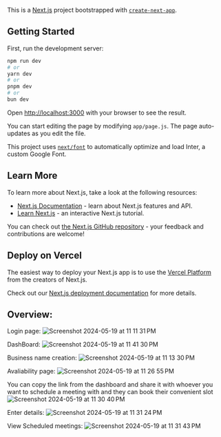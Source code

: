 This is a [Next.js](https://nextjs.org/) project bootstrapped with [`create-next-app`](https://github.com/vercel/next.js/tree/canary/packages/create-next-app).

## Getting Started

First, run the development server:

```bash
npm run dev
# or
yarn dev
# or
pnpm dev
# or
bun dev
```

Open [http://localhost:3000](http://localhost:3000) with your browser to see the result.

You can start editing the page by modifying `app/page.js`. The page auto-updates as you edit the file.

This project uses [`next/font`](https://nextjs.org/docs/basic-features/font-optimization) to automatically optimize and load Inter, a custom Google Font.

## Learn More

To learn more about Next.js, take a look at the following resources:

- [Next.js Documentation](https://nextjs.org/docs) - learn about Next.js features and API.
- [Learn Next.js](https://nextjs.org/learn) - an interactive Next.js tutorial.

You can check out [the Next.js GitHub repository](https://github.com/vercel/next.js/) - your feedback and contributions are welcome!

## Deploy on Vercel

The easiest way to deploy your Next.js app is to use the [Vercel Platform](https://vercel.com/new?utm_medium=default-template&filter=next.js&utm_source=create-next-app&utm_campaign=create-next-app-readme) from the creators of Next.js.

Check out our [Next.js deployment documentation](https://nextjs.org/docs/deployment) for more details.

## Overview:

Login page:
![Screenshot 2024-05-19 at 11 11 31 PM](https://github.com/joshuamanivinod/meeting_scheduler/assets/110624716/0496f70f-da1e-41b7-9aad-03f222a28e7a)


DashBoard:
![Screenshot 2024-05-19 at 11 41 30 PM](https://github.com/joshuamanivinod/meeting_scheduler/assets/110624716/aa12add3-462f-4571-8224-2616ccb6c53f)


Business name creation:
![Screenshot 2024-05-19 at 11 13 30 PM](https://github.com/joshuamanivinod/meeting_scheduler/assets/110624716/8cda519e-3ca3-4d55-a771-6ebfb935b91e)

Avaliability page:
![Screenshot 2024-05-19 at 11 26 55 PM](https://github.com/joshuamanivinod/meeting_scheduler/assets/110624716/5be3f318-f8ee-4daa-8e30-337c8d73596c)


You can copy the link from the dashboard and share it with whoever you want to schedule a meeting with and they can book their convenient slot 
![Screenshot 2024-05-19 at 11 30 40 PM](https://github.com/joshuamanivinod/meeting_scheduler/assets/110624716/1d12c2c0-86ef-4d04-bb99-68c00623b525)

Enter details:
![Screenshot 2024-05-19 at 11 31 24 PM](https://github.com/joshuamanivinod/meeting_scheduler/assets/110624716/569f02c9-a365-4123-a763-85e2c0adbb3f)


View Scheduled meetings:
![Screenshot 2024-05-19 at 11 31 43 PM](https://github.com/joshuamanivinod/meeting_scheduler/assets/110624716/7a30c28c-553e-47f2-93ad-6e6e20d9cf4c)



